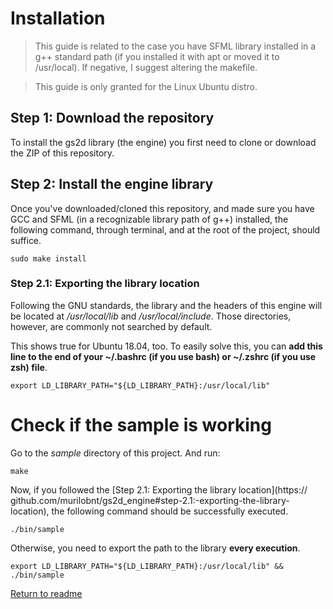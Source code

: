 # Installation

> This guide is related to the case you have SFML library installed in a
g++ standard path (if you installed it with apt or moved it to /usr/local).
If negative, I suggest altering the makefile.

> This guide is only granted for the Linux Ubuntu distro.

## Step 1: Download the repository
To install the gs2d library (the engine) you first need to clone or download the
ZIP of this repository.

## Step 2: Install the engine library

Once you've downloaded/cloned this repository, and made sure you have GCC and
SFML (in a recognizable library path of g++) installed, the following command,
through terminal, and at the root of the project, should suffice.

```
sudo make install
```

### Step 2.1: Exporting the library location

Following the GNU standards, the library and the headers of this engine will be
located at */usr/local/lib* and */usr/local/include*. Those directories,
however, are commonly not searched by default.

This shows true for Ubuntu 18.04, too. To easily solve this, you can
**add this line to the end of your ~/.bashrc (if you use bash) or ~/.zshrc
(if you use zsh) file**.

```
export LD_LIBRARY_PATH="${LD_LIBRARY_PATH}:/usr/local/lib"
```

# Check if the sample is working

Go to the *sample* directory of this project. And run:

```
make
```

Now, if you followed the [Step 2.1: Exporting the library location](https://
github.com/murilobnt/gs2d_engine#step-2.1:-exporting-the-library-location),
the following command should be successfully executed.

```
./bin/sample
```

Otherwise, you need to export the path to the library **every execution**.

```
export LD_LIBRARY_PATH="${LD_LIBRARY_PATH}:/usr/local/lib" && ./bin/sample
```

[Return to readme](https://github.com/murilobnt/gs2d_engine#installation)
